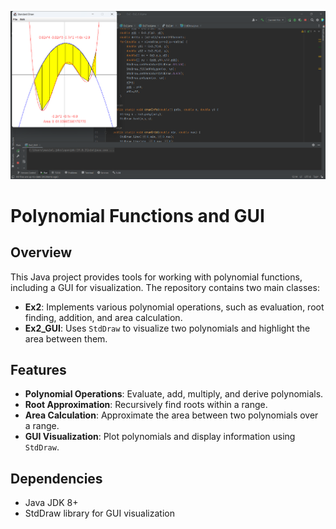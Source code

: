 ![GUI Screenshot](images/Screenshot%202024-11-11%20171903.png)

# Polynomial Functions and GUI

## Overview
This Java project provides tools for working with polynomial functions, including a GUI for visualization. The repository contains two main classes:
- **Ex2**: Implements various polynomial operations, such as evaluation, root finding, addition, and area calculation.
- **Ex2_GUI**: Uses `StdDraw` to visualize two polynomials and highlight the area between them.

## Features
- **Polynomial Operations**: Evaluate, add, multiply, and derive polynomials.
- **Root Approximation**: Recursively find roots within a range.
- **Area Calculation**: Approximate the area between two polynomials over a range.
- **GUI Visualization**: Plot polynomials and display information using `StdDraw`.

## Dependencies
- Java JDK 8+
- StdDraw library for GUI visualization
